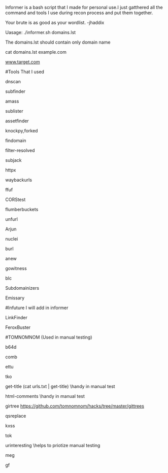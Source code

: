 Informer is a bash script that I made for personal use.I just gatthered all the command and tools I use during recon process and put them together.



Your brute is as good as your wordlist.
                                     -jhaddix

Uasage: ./informer.sh domains.lst


The domains.lst should contain only domain name

cat domains.lst
example.com



www.target.com



#Tools That I used


dnscan

subfinder

amass

sublister

assetfinder

knockpy,forked

findomain

filter-resolved

subjack

httpx

waybackurls

ffuf

CORStest

flumberbuckets

unfurl

Arjun

nuclei

burl

anew

gowitness

blc

Subdomainizers

Emissary

#Infuture I will add in informer

LinkFinder

FeroxBuster


#TOMNOMNOM (Used in manual testing)

b64d

comb

ettu

tko

get-title (cat urls.txt | get-title) \\handy in manual test

html-comments \\handy in manual test

girtree https://github.com/tomnomnom/hacks/tree/master/gittrees

qsreplace

kxss

tok

urinteresting  \\helps to priotize manual testing

meg

gf
